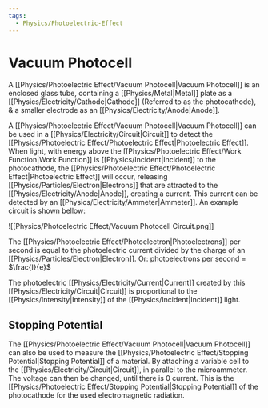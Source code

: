 ```yaml
---
tags:
  - Physics/Photoelectric-Effect
---
```

# Vacuum Photocell
A [[Physics/Photoelectric Effect/Vacuum Photocell|Vacuum Photocell]] is an enclosed glass tube, containing a [[Physics/Metal|Metal]] plate as a [[Physics/Electricity/Cathode|Cathode]] (Referred to as the photocathode), & a smaller electrode as an [[Physics/Electricity/Anode|Anode]].

A [[Physics/Photoelectric Effect/Vacuum Photocell|Vacuum Photocell]] can be used in a [[Physics/Electricity/Circuit|Circuit]] to detect the [[Physics/Photoelectric Effect/Photoelectric Effect|Photoelectric Effect]]. When light, with energy above the [[Physics/Photoelectric Effect/Work Function|Work Function]] is [[Physics/Incident|Incident]] to the photocathode, the [[Physics/Photoelectric Effect/Photoelectric Effect|Photoelectric Effect]] will occur, releasing [[Physics/Particles/Electron|Electrons]] that are attracted to the [[Physics/Electricity/Anode|Anode]], creating a current. This current can be detected by an [[Physics/Electricity/Ammeter|Ammeter]].
An example circuit is shown bellow:

![[Physics/Photoelectric Effect/Vacuum Photocell Circuit.png]]

The [[Physics/Photoelectric Effect/Photoelectron|Photoelectrons]] per second is equal to the photoelectric current divided by the charge of an [[Physics/Particles/Electron|Electron]].
Or: photoelectrons per second = $\frac{I}{e}$

The photoelectric [[Physics/Electricity/Current|Current]] created by this [[Physics/Electricity/Circuit|Circuit]] is proportional to the [[Physics/Intensity|Intensity]] of the [[Physics/Incident|Incident]] light.

## Stopping Potential
The [[Physics/Photoelectric Effect/Vacuum Photocell|Vacuum Photocell]] can also be used to measure the [[Physics/Photoelectric Effect/Stopping Potential|Stopping Potential]] of a material. By attaching a variable cell to the [[Physics/Electricity/Circuit|Circuit]], in parallel to the microammeter. The voltage can then be changed, until there is 0 current. This is the [[Physics/Photoelectric Effect/Stopping Potential|Stopping Potential]] of the photocathode for the used electromagnetic radiation.